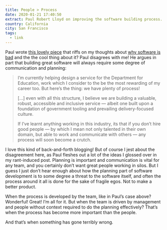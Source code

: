 ```yaml
---
title: People > Process
date: 2020-01-21 17:40:50
extract: Paul Robert Lloyd on improving the software building process.
country: California
city: San Francisco
tags:
  - link
---
```


Paul wrote [this lovely piece](https://paulrobertlloyd.com/2020/01/people_process) that riffs on my thoughts about [why software is bad](https://www.robinrendle.com/notes/why-software-is-slow-and-shitty) and the the cool thing about it? Paul disagrees with me! He argues in part that building great software will always require some degree of communication and planning:

> I’m currently helping design a service for the Department for Education, work which I consider to the be the most rewarding of my career too. But here’s the thing: we have plenty of process!
>
> [...] even with all this structure, I believe we are building a valuable, robust, accessible and inclusive service — albeit one built upon a foundation of government tooling and prevailing delivery-focused culture.
>
> If I’ve learnt anything working in this industry, its that if you don’t hire good people — by which I mean not only talented in their own domain, but able to work and communicate with others — any process will soon become a crutch.

I love this kind of back-and-forth blogging! But of course I jest about the disagreement here, as Paul fleshes out a lot of the ideas I glossed over in my rant-induced post. Planning is important and communication is vital for any team, and you certainly don’t want great people working in silos. But I guess I just don’t hear enough about how the planning part of software development is to some degree a threat to the software itself, and often the process around it all is done for the sake of fragile egos. Not to make a better product.

When the process is developed by the team, like in Paul’s case above? Wonderful! Great! I’m all for it. But when the team is driven by management and people without context required to do the planning effectively? That’s when the process has become more important than the people.

And that’s when something has gone terribly wrong.
